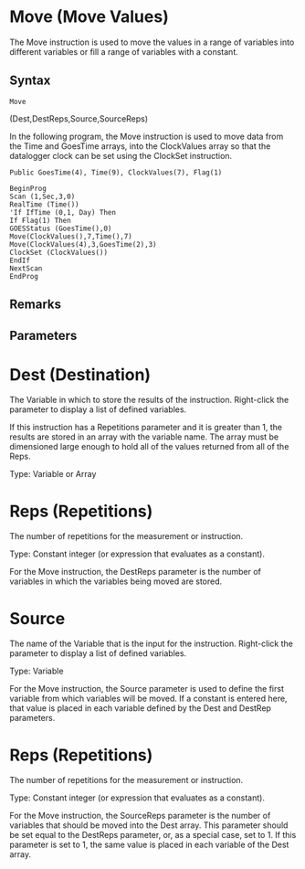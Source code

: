 # Move (Move Values)

The Move instruction is used to move the values in a range of variables into different variables or fill a range of variables with a constant.

## Syntax

```
Move
```

(Dest,DestReps,Source,SourceReps)

In the following program, the Move instruction is used to move data from the Time and GoesTime arrays, into the ClockValues array so that the datalogger clock can be set using the ClockSet instruction.

```
Public GoesTime(4), Time(9), ClockValues(7), Flag(1)

BeginProg
Scan (1,Sec,3,0)
RealTime (Time())
'If IfTime (0,1, Day) Then
If Flag(1) Then
GOESStatus (GoesTime(),0)
Move(ClockValues(),7,Time(),7)
Move(ClockValues(4),3,GoesTime(2),3)
ClockSet (ClockValues())
EndIf
NextScan
EndProg
```

## Remarks

## Parameters

# Dest (Destination)

The Variable in which to store the results of the instruction. Right-click the parameter to display a list of defined variables.

If this instruction has a Repetitions parameter and it is greater than 1, the results are stored in an array with the variable name. The array must be dimensioned large enough to hold all of the values returned from all of the Reps.

Type: Variable or Array

# Reps (Repetitions)

The number of repetitions for the measurement or instruction.

Type: Constant integer (or expression that evaluates as a constant).

For the Move instruction, the DestReps parameter is the number of variables in which the variables being moved are stored.

# Source

The name of the Variable that is the input for the instruction. Right-click the parameter to display a list of defined variables.

Type: Variable

For the Move instruction, the Source parameter is used to define the first variable from which variables will be moved. If a constant is entered here, that value is placed in each variable defined by the Dest and DestRep parameters.

# Reps (Repetitions)

The number of repetitions for the measurement or instruction.

Type: Constant integer (or expression that evaluates as a constant).

For the Move instruction, the SourceReps parameter is the number of variables that should be moved into the Dest array. This parameter should be set equal to the DestReps parameter, or, as a special case, set to 1. If this parameter is set to 1, the same value is placed in each variable of the Dest array.
